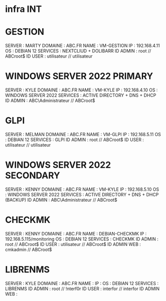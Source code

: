 # infra INT

<h1> GESTION </h1>
<p>
  SERVER : MARTY
  DOMAINE : ABC.FR
  NAME : VM-GESTION
  IP : 192.168.4.11
  OS : DEBIAN 12
  SERVICES : NEXTCLIUD + DOLIBARR
  ID ADMIN : root // ABCroot$
  ID USER : utilisateur // utilisateur
</p>

<h1> WINDOWS SERVER  2022 PRIMARY </h1>
<p>
  SERVER : KYLE
  DOMAINE : ABC.FR
  NAME : VM-KYLE
  IP : 192.168.4.10
  OS : WINDOWS SERVER 2022
  SERVICES : ACTIVE DIRECTORY + DNS + DHCP
  ID ADMIN : ABC\Administrateur // ABCroot$
</p>

<h1> GLPI </h1>
<p>
  SERVER : MELMAN
  DOMAINE : ABC.FR
  NAME : VM-GLPI
  IP : 192.168.5.11
  OS : DEBIAN 12
  SERVICES : GLPI
  ID ADMIN : root // ABCroot$
  ID USER : utilisateur // utilisateur
</p>

<h1> WINDOWS SERVER  2022 SECONDARY </h1>
<p>
  SERVER : KENNY
  DOMAINE : ABC.FR
  NAME : VM-KYLE
  IP : 192.168.5.10
  OS : WINDOWS SERVER 2022
  SERVICES : ACTIVE DIRECTORY + DNS + DHCP (BACKUP)
  ID ADMIN : ABC\Administrateur // ABCroot$
</p>

<h1> CHECKMK </h1>
<p>
  SERVER : KENNY
  DOMAINE : ABC.FR
  NAME : DEBIAN-CHECKMK
  IP : 192.168.5.115/monitoring
  OS : DEBIAN 12
  SERVICES : CHECKMK
  ID ADMIN : root // ABCroot$
  ID USER : utilisateur // ABCroot$
  ID ADMIN WEB : cmkadmin // ABCroot$
</p>

<h1> LIBRENMS </h1>
<p>
  SERVER : KYLE
  DOMAINE : ABC.FR
  NAME :
  IP :
  OS : DEBIAN 12
  SERVICES : LIBRENMS
  ID ADMIN : root // !nterf0r
  ID USER : interfor // interfor
  ID ADMIN WEB :
</p>
